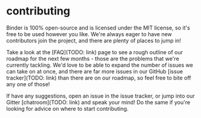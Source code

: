 # contributing

Binder is 100% open-source and is licensed under the MIT license, so it's free to be used however
you like. We're always eager to have new contributors join the project, and there are plenty of
places to jump in! 

Take a look at the [FAQ](TODO: link) page to see a rough outline of our roadmap for the next few 
months - those are the problems that we're currently tackling. We'd love to be able to expand the 
number of issues we can take on at once, and there are far more issues in our GitHub 
[issue tracker](TODO: link) than there are on our roadmap, so feel free to bite off any one of
those!

If have any suggestions, open an issue in the issue tracker, or jump into our Gitter
[chatroom](TODO: link) and speak your mind! Do the same if you're looking for advice on where to
start contributing.

